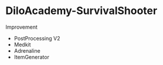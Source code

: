 # DiloAcademy-SurvivalShooter
Improvement
- PostProcessing V2
- Medkit
- Adrenaline
- ItemGenerator
